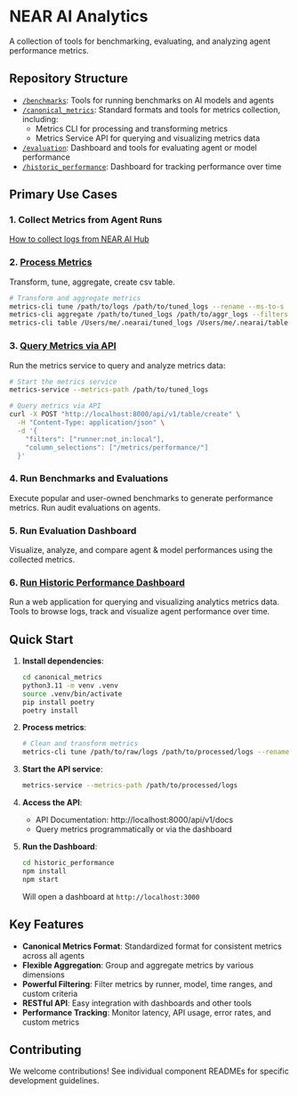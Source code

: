 # NEAR AI Analytics

A collection of tools for benchmarking, evaluating, and analyzing agent performance metrics.

## Repository Structure

- [`/benchmarks`](./benchmarks/): Tools for running benchmarks on AI models and agents
- [`/canonical_metrics`](./canonical_metrics/): Standard formats and tools for metrics collection, including:
  - Metrics CLI for processing and transforming metrics
  - Metrics Service API for querying and visualizing metrics data
- [`/evaluation`](./evaluation/): Dashboard and tools for evaluating agent or model performance
- [`/historic_performance`](./historic_performance/): Dashboard for tracking performance over time

## Primary Use Cases

### 1. Collect Metrics from Agent Runs

[How to collect logs from NEAR AI Hub](./integrations/nearai_registry/download_logs/)

### 2. [Process Metrics](./canonical_metrics/README.md#run-metrics-cli)

Transform, tune, aggregate, create csv table.

```bash
# Transform and aggregate metrics
metrics-cli tune /path/to/logs /path/to/tuned_logs --rename --ms-to-s
metrics-cli aggregate /path/to/tuned_logs /path/to/aggr_logs --filters "runner:not_in:local" --slices "agent_name"
metrics-cli table /Users/me/.nearai/tuned_logs /Users/me/.nearai/table --filters "runner:not_in:local" --absent-metrics-strategy=nullify
```

### 3. [Query Metrics via API](./canonical_metrics/README.md#api-endpoints)

Run the metrics service to query and analyze metrics data:

```bash
# Start the metrics service
metrics-service --metrics-path /path/to/tuned_logs

# Query metrics via API
curl -X POST "http://localhost:8000/api/v1/table/create" \
  -H "Content-Type: application/json" \
  -d '{
    "filters": ["runner:not_in:local"],
    "column_selections": ["/metrics/performance/"]
  }'
```

### 4. Run Benchmarks and Evaluations

Execute popular and user-owned benchmarks to generate performance metrics. Run audit evaluations on agents.

### 5. Run Evaluation Dashboard

Visualize, analyze, and compare agent & model performances using the collected metrics.

### 6. [Run Historic Performance Dashboard](./historic_performance/)

Run a web application for querying and visualizing analytics metrics data. Tools to browse logs, track and visualize agent performance over time.

## Quick Start

1. **Install dependencies**:
   ```bash
   cd canonical_metrics
   python3.11 -m venv .venv
   source .venv/bin/activate
   pip install poetry
   poetry install
   ```

2. **Process metrics**:
   ```bash
   # Clean and transform metrics
   metrics-cli tune /path/to/raw/logs /path/to/processed/logs --rename --ms-to-s
   ```

3. **Start the API service**:
   ```bash
   metrics-service --metrics-path /path/to/processed/logs
   ```

4. **Access the API**:
   - API Documentation: http://localhost:8000/api/v1/docs
   - Query metrics programmatically or via the dashboard
  
5. **Run the Dashboard**:
   ```bash
   cd historic_performance
   npm install
   npm start
   ```
   Will open a dashboard at `http://localhost:3000`

## Key Features

- **Canonical Metrics Format**: Standardized format for consistent metrics across all agents
- **Flexible Aggregation**: Group and aggregate metrics by various dimensions
- **Powerful Filtering**: Filter metrics by runner, model, time ranges, and custom criteria
- **RESTful API**: Easy integration with dashboards and other tools
- **Performance Tracking**: Monitor latency, API usage, error rates, and custom metrics

## Contributing

We welcome contributions! See individual component READMEs for specific development guidelines.
